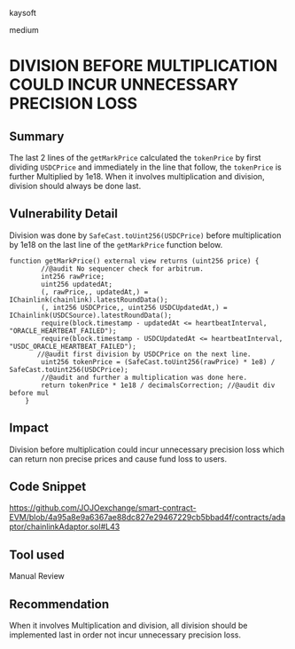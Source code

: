 kaysoft

medium

# DIVISION BEFORE MULTIPLICATION COULD INCUR UNNECESSARY PRECISION LOSS

## Summary
The last 2 lines of the `getMarkPrice` calculated the `tokenPrice` by first dividing `USDCPrice` and immediately in the line that follow, the `tokenPrice` is further Multiplied by 1e18. When it involves multiplication and division, division should always be done last.

## Vulnerability Detail
Division was done by `SafeCast.toUint256(USDCPrice)` before multiplication by 1e18 on the last line of the `getMarkPrice` function below.
```solidity
function getMarkPrice() external view returns (uint256 price) {
        //@audit No sequencer check for arbitrum.
        int256 rawPrice;
        uint256 updatedAt;
        (, rawPrice,, updatedAt,) = IChainlink(chainlink).latestRoundData();
        (, int256 USDCPrice,, uint256 USDCUpdatedAt,) = IChainlink(USDCSource).latestRoundData();
        require(block.timestamp - updatedAt <= heartbeatInterval, "ORACLE_HEARTBEAT_FAILED");
        require(block.timestamp - USDCUpdatedAt <= heartbeatInterval, "USDC_ORACLE_HEARTBEAT_FAILED");
       //@audit first division by USDCPrice on the next line.
        uint256 tokenPrice = (SafeCast.toUint256(rawPrice) * 1e8) / SafeCast.toUint256(USDCPrice);
        //@audit and further a multiplication was done here.
        return tokenPrice * 1e18 / decimalsCorrection; //@audit div before mul
    }
```
## Impact
Division before multiplication could incur unnecessary precision loss which can return non precise prices and cause fund loss to users.

## Code Snippet
https://github.com/JOJOexchange/smart-contract-EVM/blob/4a95a8e9a6367ae88dc827e29467229cb5bbad4f/contracts/adaptor/chainlinkAdaptor.sol#L43

## Tool used
Manual Review

## Recommendation
When it involves Multiplication and division, all division should be implemented last in order not incur unnecessary precision loss.